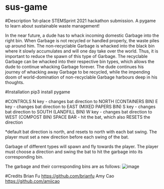 # sus-game
#Description
1st-place STEMSprint 2021 hackathon submission.
A pygame to learn about sustainable waste management!

In the near future, a dude has to whack incoming domestic Garbage into the right bin. When Garbage is not recycled or handled properly, the waste piles up around him. The non-recyclable Garbage is whacked into the black bin where it slowly accumulates and will one day take over the world. Thus, it is important to reduce the spawn of this type of Garbage. The recyclable Garbage can be whacked into their respective bin types, which allows the dude to continue whacking Garbage forever. The dude continues his journey of whacking away Garbage to be recycled, while the impending doom of world-domination of non-recyclable Garbage harbours deep in his thoughts. 


#Installation
pip3 install pygame

#CONTROLS
N key - changes bat direction to NORTH (CONTAINERS BIN) 
E key - changes bat direction to EAST (MIXED PAPERS BIN)
S key - changes bat direction to SOUTH (LANDFILL BIN)
W key - changes bat direction to WEST (COMPOST BIN)
SPACE BAR - hit the bat, which also RESETS the direction

*default bat direction is north, and resets to north with each bat swing. The player must set a new direction before each swing of the bat.

Garbage of different types will spawn and fly towards the player. The player must choose a direction and swing the bat to hit the garbage into its corresponding bin.

The garbage and their corresponding bins are as follows:
![image](https://user-images.githubusercontent.com/85824514/142555206-4da2f3ee-3ca4-4a62-8e6a-0d56e2043fb4.png)

#Credits
Brian Fu https://github.com/brianfu
Amy Cao https://github.com/amiicao
